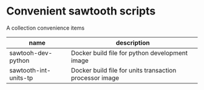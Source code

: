 # Convenient sawtooth scripts

A collection convenience items

name | description
-------| -----------
sawtooh-dev-python   | Docker build file for python development image
sawtooth-int-units-tp | Docker build file for units transaction processor image



